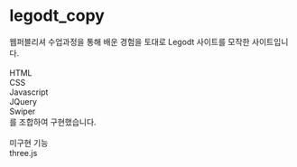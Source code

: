 ﻿# legodt_copy

웹퍼블리셔 수업과정을 통해 배운 경험을 토대로 Legodt 사이트를 모작한 사이트입니다.
<br>
 <br>
HTML <br>
CSS <br>
Javascript <br>
JQuery <br>
Swiper <br>
를 조합하여 구현했습니다. <br>
 <br>
미구현 기능 <br>
three.js



